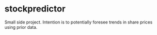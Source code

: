 # stockpredictor
Small side project. Intention is to potentially foresee trends in share prices using prior data.
